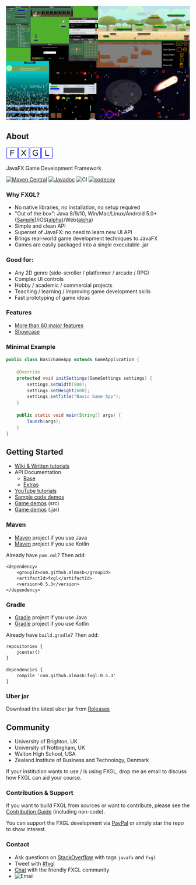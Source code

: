 ![promo](https://raw.githubusercontent.com/AlmasB/git-server/master/storage/images/fxgl_promo.jpg)

## About

<img src="https://raw.githubusercontent.com/AlmasB/git-server/master/storage/images/fxgl_logo.png" width="128" />

JavaFX Game Development Framework

[![Maven Central](https://img.shields.io/maven-central/v/com.github.almasb/fxgl.svg)]()
[![Javadoc](https://img.shields.io/badge/docs-javadoc-blue.svg)](https://www.javadoc.io/doc/com.github.almasb/fxgl-base/)
![CI](https://travis-ci.org/AlmasB/FXGL.svg?branch=master)
[![codecov](https://codecov.io/gh/AlmasB/FXGL/branch/master/graph/badge.svg)](https://codecov.io/gh/AlmasB/FXGL)

### Why FXGL?

* No native libraries, no installation, no setup required
* "Out of the box": Java 8/9/10, Win/Mac/Linux/Android 5.0+([Sample](https://github.com/AlmasB/FXGL-MobileApp))/iOS([alpha](https://github.com/AlmasB/FXGL-MobileApp))/Web([alpha](https://github.com/AlmasB/FXGL-WebApp))
* Simple and clean API
* Superset of JavaFX: no need to learn new UI API
* Brings real-world game development techniques to JavaFX
* Games are easily packaged into a single executable .jar

### Good for:

* Any 2D genre (side-scroller / platformer / arcade / RPG)
* Complex UI controls
* Hobby / academic / commercial projects
* Teaching / learning / improving game development skills
* Fast prototyping of game ideas

### Features

* [More than 60 major features](https://github.com/AlmasB/FXGL/wiki/Core-Features)
* [Showcase](http://almasb.github.io/FXGLGames/)

### Minimal Example

```java
public class BasicGameApp extends GameApplication {

    @Override
    protected void initSettings(GameSettings settings) {
        settings.setWidth(800);
        settings.setHeight(600);
        settings.setTitle("Basic Game App");
    }

    public static void main(String[] args) {
        launch(args);
    }
}
```

## Getting Started

* [Wiki & Written tutorials](https://github.com/AlmasB/FXGL/wiki)
* API Documentation
  * [Base](https://www.javadoc.io/doc/com.github.almasb/fxgl-base/)
  * [Extras](https://www.javadoc.io/doc/com.github.almasb/fxgl/)
* [YouTube tutorials](https://www.youtube.com/playlist?list=PL4h6ypqTi3RTiTuAQFKE6xwflnPKyFuPp)
* [Sample code demos](fxgl-samples)
* [Game demos](https://github.com/AlmasB/FXGLGames) (src)
* [Game demos](https://github.com/AlmasB/FXGLGames/tree/master/binaries) (.jar)

### Maven

* [Maven](https://github.com/AlmasB/FXGL-Maven) project if you use Java
* [Maven](https://github.com/AlmasB/FXGL-MavenKt) project if you use Kotlin

Already have `pom.xml`? Then add:

```
<dependency>
    <groupId>com.github.almasb</groupId>
    <artifactId>fxgl</artifactId>
    <version>0.5.3</version>
</dependency>
```

### Gradle

* [Gradle](https://github.com/AlmasB/FXGL-Gradle) project if you use Java
* [Gradle](https://github.com/AlmasB/FXGL-GradleKt) project if you use Kotlin

Already have `build.gradle`? Then add:

```
repositories {
    jcenter()
}

dependencies {
    compile 'com.github.almasb:fxgl:0.5.3'
}
```

### Uber jar

Download the latest uber jar from [Releases](https://github.com/AlmasB/FXGL/releases)

## Community

* University of Brighton, UK
* University of Nottingham, UK
* Walton High School, USA
* Zealand Institute of Business and Technology, Denmark

If your institution wants to use / is using FXGL, drop me an email to discuss how FXGL can aid your course.

### Contribution & Support

If you want to build FXGL from sources or want to contribute,
please see the [Contribution Guide](CONTRIBUTING.md) (including non-code).

You can support the FXGL development via [PayPal](https://www.paypal.me/FXGL) or simply star the repo to show interest.

### Contact

* Ask questions on [StackOverflow](https://stackoverflow.com/search?q=fxgl) with tags `javafx` and `fxgl`
* Tweet with [#fxgl](https://twitter.com/search?src=typd&q=%23fxgl)
* [Chat](https://gitter.im/AlmasB/FXGL) with the friendly FXGL community
* ![Email](https://img.shields.io/badge/email-almaslvl@gmail.com-red.svg)
